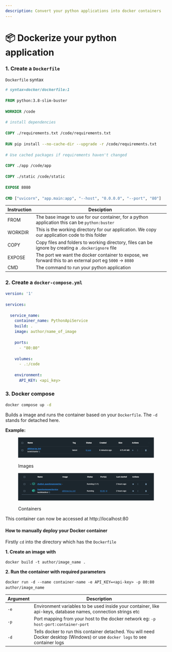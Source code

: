 ```yaml
---
description: Convert your python applications into docker containers
---
```


# 📦 Dockerize your python application

### 1. Create a `Dockerfile`

`Dockerfile` syntax

```dockerfile
# syntax=docker/dockerfile:1

FROM python:3.8-slim-buster

WORKDIR /code

# install dependencies

COPY ./requirements.txt /code/requirements.txt

RUN pip install --no-cache-dir --upgrade -r /code/requirements.txt

# Use cached packages if requirements haven't changed

COPY ./app /code/app

COPY ./static /code/static

EXPOSE 8080

CMD ["uvicorn", "app.main:app", "--host", "0.0.0.0", "--port", "80"]
```

| Instruction | Desciption                                                                                               |
| ----------- | -------------------------------------------------------------------------------------------------------- |
| FROM        | The base image to use for our container, for a python application this can be `python:buster`            |
| WORKDIR     | This is the working directory for our application. We copy our application code to this folder           |
| COPY        | Copy files and folders to working directory, files can be ignore by creating a `.dockerignore` file      |
| EXPOSE      | The port we want the docker container to expose, we forward this to an external port eg `5000` -> `8080` |
| CMD         | The command to run your python application                                                               |

### 2. Create a `docker-compose.yml`

```yml
version: '1'

services:

  service_name:
    container_name: PythonApiService
    build: .
    image: author/name_of_image
    
    ports:
      - "80:80"

    volumes:
      - .:/code

    environment:
      API_KEY: <api_key>
```

### 3. Docker compose

```sh
docker compose up -d
```

Builds a image and runs the container based on your `Dockerfile`. The `-d` stands for detached here.

**Example:**

<figure><img src=".gitbook/assets/image (1).png" alt=""><figcaption><p>Images</p></figcaption></figure>

<figure><img src=".gitbook/assets/image.png" alt=""><figcaption><p>Containers</p></figcaption></figure>

This container can now be accessed at http://localhost:80

#### How to manually deploy your Docker container

Firstly `cd` into the directory which has the `Dockerfile`

**1. Create an image with**

`docker build -t author/image_name .`

**2. Run the container with required parameters**

`docker run -d --name container-name -e API_KEY=<api-key> -p 80:80 author/image_name`

| Argument | Description                                                                                                                    |
| -------- | ------------------------------------------------------------------------------------------------------------------------------ |
| `-e`     | Environment variables to be used inside your container, like api-keys, database names, connection strings etc                  |
| `-p`     | Port mapping from your host to the docker network eg: `-p host-port:container-port`                                            |
| `-d`     | Tells docker to run this container detached. You will need Docker desktop (Windows) or use `docker logs` to see container logs |
